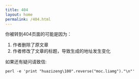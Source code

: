 ```yaml
---
title: 404
layout: home
permalink: /404.html
---
```


你被转到404页面的可能是因为：
<ol>
  <li>作者删除了原文章</li>
  <li>作者修改了文章的标题，导致生成的地址发生变化</li>
</ol>
如果还有疑问请致信:

    perl -e 'print "huazizeng\100".reverse("moc.liamg")."\n"'